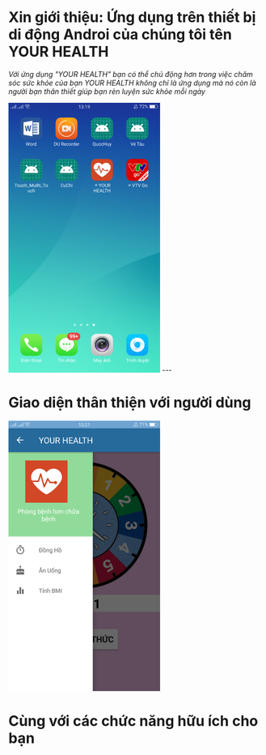 # Xin giới thiệu: Ứng dụng trên thiết bị di động Androi của chúng tôi tên YOUR HEALTH
  *Với ứng dụng "YOUR HEALTH" bạn có thể chủ động hơn trong việc chăm sóc sức khỏe của bạn YOUR HEALTH không chỉ là ứng dụng mà nó còn là người bạn thân thiết giúp bạn rèn luyện sức khỏe mỗi ngày*

<img src="imgGioiThieu/GT1.png" alt="drawing" width="300px"/>
---

# Giao diện thân thiện với người dùng #
<img src="imgGioiThieu/GT2.png" alt="drawing" width="300px"/>

# Cùng với các chức năng hữu ích cho bạn
